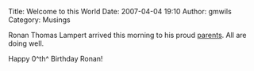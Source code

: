 Title: Welcome to this World
Date: 2007-04-04 19:10
Author: gmwils
Category: Musings

Ronan Thomas Lampert arrived this morning to his proud [parents][]. All
are doing well.

Happy 0^th^ Birthday Ronan!

  [parents]: http://www.sgi.nu/diary
